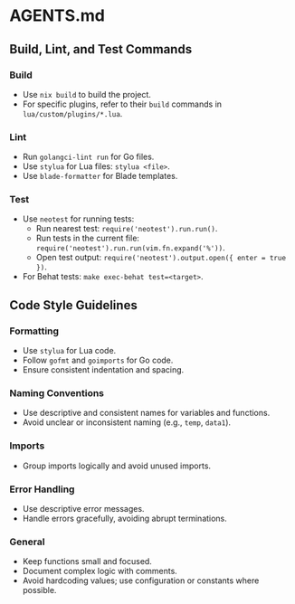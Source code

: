 # AGENTS.md

## Build, Lint, and Test Commands

### Build
- Use `nix build` to build the project.
- For specific plugins, refer to their `build` commands in `lua/custom/plugins/*.lua`.

### Lint
- Run `golangci-lint run` for Go files.
- Use `stylua` for Lua files: `stylua <file>`.
- Use `blade-formatter` for Blade templates.

### Test
- Use `neotest` for running tests:
  - Run nearest test: `require('neotest').run.run()`.
  - Run tests in the current file: `require('neotest').run.run(vim.fn.expand('%'))`.
  - Open test output: `require('neotest').output.open({ enter = true })`.
- For Behat tests: `make exec-behat test=<target>`.

## Code Style Guidelines

### Formatting
- Use `stylua` for Lua code.
- Follow `gofmt` and `goimports` for Go code.
- Ensure consistent indentation and spacing.

### Naming Conventions
- Use descriptive and consistent names for variables and functions.
- Avoid unclear or inconsistent naming (e.g., `temp`, `data1`).

### Imports
- Group imports logically and avoid unused imports.

### Error Handling
- Use descriptive error messages.
- Handle errors gracefully, avoiding abrupt terminations.

### General
- Keep functions small and focused.
- Document complex logic with comments.
- Avoid hardcoding values; use configuration or constants where possible.